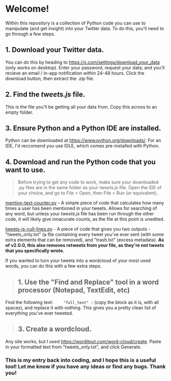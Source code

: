 # Welcome!
Within this repository is a collection of Python code you can use to manipulate (and get insight) into your Twitter data. To do this, you'll need to go through a few steps.

## 1. Download your Twitter data.
You can do this by heading to https://x.com/settings/download_your_data (only works on desktop). Enter your password, request your data, and you'll recieve an email / in-app notification within 24-48 hours. Click the download button, then extract the .zip file.

## 2. Find the *tweets.js* file.
This is the file you'll be getting all your data from. Copy this across to an empty folder.

## 3. Ensure Python and a Python IDE are installed. 
Python can be downloaded at https://www.python.org/downloads/.
For an IDE, I'd reccomend you use IDLE, which comes pre-installed with Python.
## 4. Download and run the Python code that you want to use.
> Before trying to get any code to work, make sure your downloaded .py files are in the same folder as your *tweets.js* file. Open the IDE of your choice, and go to File > Open, then File > Run (or equivalent).

[mention-text-counter.py](https://github.com/autumngender/twitter-download-manip/blob/main/mention-text-counter.py) - A simple piece of code that calculates how many times a user has been mentioned in your tweets. Allows for searching of any word, but unless your *tweets.js* file has been run through the other code, it will likely give innacurate counts, as the file at this point is unedited.

[tweets-js-cull-lines.py](https://github.com/autumngender/twitter-download-manip/blob/main/tweets-js-cull-lines.py) - A piece of code that gives you two outputs - "tweets_only.txt" (a file containing every tweet you've ever sent (with some extra elements that can be removed), and "trash.txt" (excess metadata). **As of v2.0.0, this also removes retweets from your file, as they're not tweets that you specifically wrote.**

If you wanted to turn your tweets into a wordcloud of your most used words, you can do this with a few extra steps.
> ## 1. Use the "Find and Replace" tool in a word processor (Notepad, TextEdit, etc)
Find the following text: ```     "full_text" : ``` (copy the block as it is, with all spaces), and replace it with nothing. This gives you a pretty clean list of everything you've ever tweeted.
> ## 3. Create a wordcloud.
Any site works, but I used https://worditout.com/word-cloud/create. Paste in your formatted text from "tweets_only.txt", and click Generate.

### This is my entry back into coding, and I hope this is a useful tool! Let me know if you have any ideas or find any bugs. Thank you!
